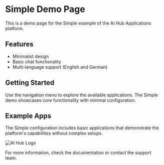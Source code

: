 # Simple Demo Page

This is a demo page for the Simple example of the AI Hub Applications platform.

## Features

- Minimalist design
- Basic chat functionality
- Multi-language support (English and German)

## Getting Started

Use the navigation menu to explore the available applications. The Simple demo showcases core functionality with minimal configuration.

## Example Apps

The Simple configuration includes basic applications that demonstrate the platform's capabilities without complex setups.

![AI Hub Logo](/logo.png)

For more information, check the documentation or contact the support team.